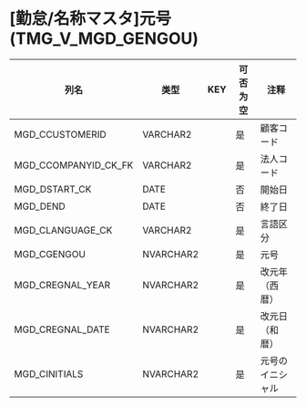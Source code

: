 # [勤怠/名称マスタ]元号(TMG_V_MGD_GENGOU)
| 列名   | 类型   | KEY  | 可否为空 | 注释   |
| ---- | ---- | ---- | ---- | ---- |
|MGD_CCUSTOMERID|VARCHAR2||是|顧客コード|
|MGD_CCOMPANYID_CK_FK|VARCHAR2||是|法人コード|
|MGD_DSTART_CK|DATE||否|開始日|
|MGD_DEND|DATE||否|終了日|
|MGD_CLANGUAGE_CK|VARCHAR2||是|言語区分|
|MGD_CGENGOU|NVARCHAR2||是|元号|
|MGD_CREGNAL_YEAR|NVARCHAR2||是|改元年（西暦）|
|MGD_CREGNAL_DATE|NVARCHAR2||是|改元日（和暦）|
|MGD_CINITIALS|NVARCHAR2||是|元号のイニシャル|
